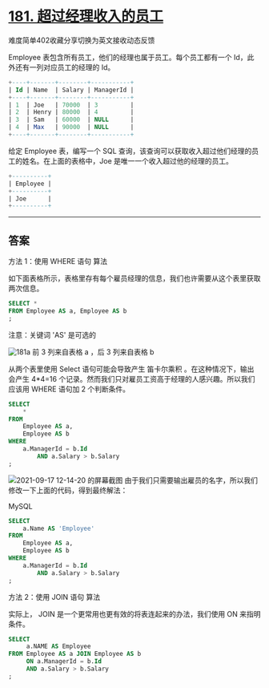 # [181. 超过经理收入的员工](https://leetcode-cn.com/problems/employees-earning-more-than-their-managers/)

难度简单402收藏分享切换为英文接收动态反馈

Employee 表包含所有员工，他们的经理也属于员工。每个员工都有一个 Id，此外还有一列对应员工的经理的 Id。
```sql
+----+-------+--------+-----------+
| Id | Name  | Salary | ManagerId |
+----+-------+--------+-----------+
| 1  | Joe   | 70000  | 3         |
| 2  | Henry | 80000  | 4         |
| 3  | Sam   | 60000  | NULL      |
| 4  | Max   | 90000  | NULL      |
+----+-------+--------+-----------+
```
给定 Employee 表，编写一个 SQL 查询，该查询可以获取收入超过他们经理的员工的姓名。在上面的表格中，Joe 是唯一一个收入超过他的经理的员工。
```sql
+----------+
| Employee |
+----------+
| Joe      |
+----------+
```

-------------------------------------------------

## 答案

方法 1：使用 WHERE 语句
算法

如下面表格所示，表格里存有每个雇员经理的信息，我们也许需要从这个表里获取两次信息。
```sql
SELECT *
FROM Employee AS a, Employee AS b
;
```
注意：关键词 'AS' 是可选的

![181a](https://raw.githubusercontent.com/calvin-qi/typoraPic/main/typora/181a.png)
前 3 列来自表格 a ，后 3 列来自表格 b

从两个表里使用 Select 语句可能会导致产生 笛卡尔乘积 。在这种情况下，输出会产生 4*4=16 个记录。然而我们只对雇员工资高于经理的人感兴趣。所以我们应该用 WHERE 语句加 2 个判断条件。
```sql
SELECT
    *
FROM
    Employee AS a,
    Employee AS b
WHERE
    a.ManagerId = b.Id
        AND a.Salary > b.Salary
;
```
![2021-09-17 12-14-20 的屏幕截图](https://raw.githubusercontent.com/calvin-qi/typoraPic/main/typora/2021-09-17%2012-14-20%20%E7%9A%84%E5%B1%8F%E5%B9%95%E6%88%AA%E5%9B%BE.png)
由于我们只需要输出雇员的名字，所以我们修改一下上面的代码，得到最终解法：

MySQL

```sql
SELECT
    a.Name AS 'Employee'
FROM
    Employee AS a,
    Employee AS b
WHERE
    a.ManagerId = b.Id
        AND a.Salary > b.Salary
;
```
方法 2：使用 JOIN 语句
算法

实际上， JOIN 是一个更常用也更有效的将表连起来的办法，我们使用 ON 来指明条件。
```sql
SELECT
     a.NAME AS Employee
FROM Employee AS a JOIN Employee AS b
     ON a.ManagerId = b.Id
     AND a.Salary > b.Salary
;
```